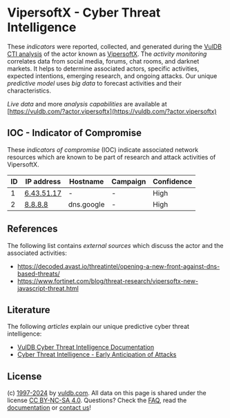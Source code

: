 # VipersoftX - Cyber Threat Intelligence

These _indicators_ were reported, collected, and generated during the [VulDB CTI analysis](https://vuldb.com/?kb.cti) of the actor known as [VipersoftX](https://vuldb.com/?actor.vipersoftx). The _activity monitoring_ correlates data from social media, forums, chat rooms, and darknet markets. It helps to determine associated actors, specific activities, expected intentions, emerging research, and ongoing attacks. Our unique _predictive model_ uses _big data_ to forecast activities and their characteristics.

_Live data_ and more _analysis capabilities_ are available at [https://vuldb.com/?actor.vipersoftx](https://vuldb.com/?actor.vipersoftx)

## IOC - Indicator of Compromise

These _indicators of compromise_ (IOC) indicate associated network resources which are known to be part of research and attack activities of VipersoftX.

ID | IP address | Hostname | Campaign | Confidence
-- | ---------- | -------- | -------- | ----------
1 | [6.43.51.17](https://vuldb.com/?ip.6.43.51.17) | - | - | High
2 | [8.8.8.8](https://vuldb.com/?ip.8.8.8.8) | dns.google | - | High

## References

The following list contains _external sources_ which discuss the actor and the associated activities:

* https://decoded.avast.io/threatintel/opening-a-new-front-against-dns-based-threats/
* https://www.fortinet.com/blog/threat-research/vipersoftx-new-javascript-threat.html

## Literature

The following _articles_ explain our unique predictive cyber threat intelligence:

* [VulDB Cyber Threat Intelligence Documentation](https://vuldb.com/?kb.cti)
* [Cyber Threat Intelligence - Early Anticipation of Attacks](https://www.scip.ch/en/?labs.20201022)

## License

(c) [1997-2024](https://vuldb.com/?kb.changelog) by [vuldb.com](https://vuldb.com/?kb.about). All data on this page is shared under the license [CC BY-NC-SA 4.0](https://creativecommons.org/licenses/by-nc-sa/4.0/). Questions? Check the [FAQ](https://vuldb.com/?kb.faq), read the [documentation](https://vuldb.com/?kb) or [contact us](https://vuldb.com/?contact)!
